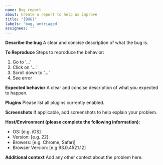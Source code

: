 ```yaml
---
name: Bug report
about: Create a report to help us improve
title: "[BUG]"
labels: 'bug, untriaged'
assignees: ''
---
```


**Describe the bug**
A clear and concise description of what the bug is.

**To Reproduce**
Steps to reproduce the behavior:
1. Go to '...'
2. Click on '....'
3. Scroll down to '....'
4. See error

**Expected behavior**
A clear and concise description of what you expected to happen.

**Plugins**
Please list all plugins currently enabled.

**Screenshots**
If applicable, add screenshots to help explain your problem.

**Host/Environment (please complete the following information):**
 - OS: [e.g. iOS]
 - Version: [e.g. 22]
 - Browers: [e.g. Chrome, Safari]
 - Browser Version: [e.g 93.0.4521.12]

**Additional context**
Add any other context about the problem here.